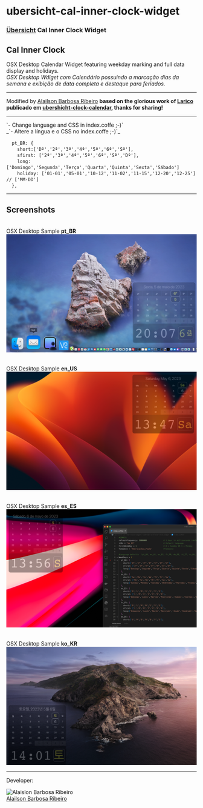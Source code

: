 # ubersicht-cal-inner-clock-widget

### [Übersicht](https://github.com/felixhageloh/uebersicht-widgets) Cal Inner Clock Widget

## Cal Inner Clock

OSX Desktop Calendar Widget featuring weekday marking and full data display and holidays.<br />
_OSX Desktop Wdiget com Calendário possuindo a marcação dias da semana e exibição de data completa e destaque para feriados._

<hr />

Modified by [Alailson Barbosa Ribeiro](https://github.com/alailsonribeiro) **based on the glorious work of [Larico](https://github.com/laricoDGT) publicado em [ubershicht-clock-calendar](https://github.com/laricoDGT/ubershicht-clock-calendar), thanks for sharing!**

<hr />
`- Change language and CSS in index.coffe ;-)`<br />
_`- Altere a língua e o CSS no index.coffe ;-)`_

```
  pt_BR: {
    short:['Dº','2ª','3ª','4ª','5ª','6ª','Sª'],
    sfirst: ['2ª','3ª','4ª','5ª','6ª','Sª','Dº'],
    long:['Domingo','Segunda','Terça','Quarta','Quinta','Sexta','Sábado']
    holiday: ['01-01','05-01','10-12','11-02','11-15','12-20','12-25'] // ['MM-DD']
  },
```

<hr />

## Screenshots

<br />OSX Desktop Sample **pt_BR**
![SX Desktop Sample pt_BR](https://github.com/alailsonribeiro/ubersicht-cal-inner-clock-widget/blob/main/screenshot.png?raw=true)

<br />OSX Desktop Sample **en_US**
![SX Desktop Sample en_US](https://github.com/alailsonribeiro/ubersicht-cal-inner-clock-widget/blob/main/screenshot-en_US.png?raw=true)

<br />OSX Desktop Sample **es_ES**
![SX Desktop Sample es_ES](https://github.com/alailsonribeiro/ubersicht-cal-inner-clock-widget/blob/main/screenshot-es_ES.png?raw=true)

<br />OSX Desktop Sample **ko_KR**
![SX Desktop Sample ko_KR](https://github.com/alailsonribeiro/ubersicht-cal-inner-clock-widget/blob/main/screenshot-ko_KR.png?raw=true)

<hr />
Developer:

![Alaislon Barbosa Ribeiro](https://secure.gravatar.com/avatar/f4a6fbf1b704b29c4236d964f5f5280c "Alailson Barbosa Ribeiro")
<br>
[Alailson Barbosa Ribeiro](https://www.alailson.com.br)
